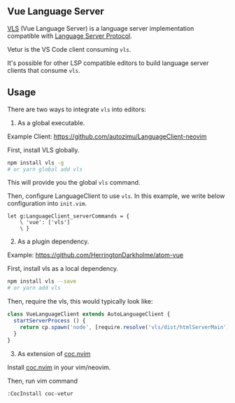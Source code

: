 ## Vue Language Server

[VLS](https://www.npmjs.com/package/vls) (Vue Language Server) is a language server implementation compatible with [Language Server Protocol](https://github.com/microsoft/language-server-protocol).

Vetur is the VS Code client consuming `vls`.

It's possible for other LSP compatible editors to build language server clients that consume `vls`.

## Usage

There are two ways to integrate `vls` into editors:

1. As a global executable.

  Example Client: https://github.com/autozimu/LanguageClient-neovim

  First, install VLS globally.

  ```bash
  npm install vls -g
  # or yarn global add vls
  ```

  This will provide you the global `vls` command.

  Then, configure LanguageClient to use `vls`. In this example, we write below configuration into `init.vim`.


  ```vim
  let g:LanguageClient_serverCommands = {
      \ 'vue': ['vls']
      \ }
  ```

2. As a plugin dependency.

  Example: https://github.com/HerringtonDarkholme/atom-vue

  First, install vls as a local dependency.

  ```bash
  npm install vls --save
  # or yarn add vls
  ```

  Then, require the vls, this would typically look like:

  ```ts
  class VueLanguageClient extends AutoLanguageClient {
    startServerProcess () {
      return cp.spawn('node', [require.resolve('vls/dist/htmlServerMain')])
    }
  }
  ```

3. As extension of [coc.nvim](https://github.com/neoclide/coc.nvim)

  Install [coc.nvim](https://github.com/neoclide/coc.nvim) in your vim/neovim.

  Then, run vim command

  ```
  :CocInstall coc-vetur
  ```
